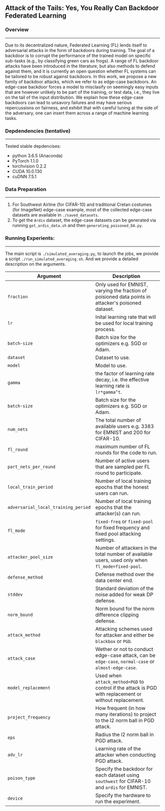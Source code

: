 ## Attack of the Tails: Yes, You Really Can Backdoor Federated Learning

### Overview
---
Due to its decentralized nature, Federated Learning (FL) lends itself to adversarial attacks in the form of backdoors during training. The goal of a backdoor is to corrupt the performance of the trained model on specific sub-tasks (e.g., by classifying green cars as frogs). A range of FL backdoor attacks have been introduced in the literature, but also methods to defend against them, and it is currently an open question whether FL systems can be tailored to be robust against backdoors. In this work, we propose a new family of backdoor attacks, which we refer to as edge-case backdoors. An edge-case backdoor forces a model to misclasify on seemingly easy inputs that are however unlikely to be part of the training, or test data, i.e., they live on the tail of the input distribution. We explain how these edge-case backdoors can lead to unsavory failures and may have serious repercussions on fairness, and  exhibit that with careful tuning at the side of the adversary, one can insert them across a range of machine learning tasks.

### Depdendencies (tentative)
---
Tested stable depdencises:
* python 3.6.5 (Anaconda)
* PyTorch 1.1.0
* torchvision 0.2.2
* CUDA 10.0.130
* cuDNN 7.5.1

### Data Preparation
---
1. For Southwest Airline (for CIFAR-10) and traditional Cretan costumes (for ImageNet) edge-case example, most of the collected edge-case datasets are available in `./saved_datasets`. 
2. To get the `Ardis` dataset, the edge-case datasets can be generated via running `get_ardis_data.sh` and then `generating_poisoned_DA.py`.

### Running Experients:
---
The main script is `./simulated_averaging.py`, to launch the jobs, we provide a script `./run_simulated_averaging.sh`. And we provide a detailed description on the arguments.


| Argument                      | Description                                 |
| ----------------------------- | ---------------------------------------- |
| `fraction` | Only used for EMNIST, varying the fraction of poisioned data points in attacker's poisoned dataset. |
| `lr` | Inital learning rate that will be used for local training process. |
| `batch-size` | Batch size for the optimizers e.g. SGD or Adam. |
| `dataset`      | Dataset to use. |
| `model`      | Model to use. |
| `gamma` | the factor of learning rate decay, i.e. the effective learning rate is `lr*gamma^t`. |
| `batch-size` | Batch size for the optimizers e.g. SGD or Adam. |
| `num_nets` | The total number of available users e.g. 3383 for EMNIST and 200 for CIFAR-10. |
| `fl_round` | maximum number of FL rounds for the code to run. |
| `part_nets_per_round` | Number of active users that are sampled per FL round to participate. |
| `local_train_period` | Number of local training epochs that the honest users can run. |
| `adversarial_local_training_period`  | Number of local training epochs that the attacker(s) can run. |
| `fl_mode`    | `fixed-freq` or `fixed-pool` for fixed frequency and fixed pool attacking settings.  |
| `attacker_pool_size`    | Number of attackers in the total number of available users, used only when `fl_mode=fixed-pool`. |
| `defense_method`    | Defense method over the data center end.   |
| `stddev` | Standard deviation of the noise added for weak DP defense. |
| `norm_bound` | Norm bound for the norm difference clipping defense. |
| `attack_method` | Attacking schemes used for attacker and either be `blackbox` or `PGD`. |
| `attack_case` | Wether or not to conduct edge-case attack, can be `edge-case`, `normal-case` or `almost-edge-case`. |
| `model_replacement` | Used when `attack_method=PGD` to control if the attack is PGD with replacement or without replacement. |
| `project_frequency` | How frequent (in how many iterations) to project to the l2 norm ball in PGD attack. |
| `eps` | Radius the l2 norm ball in PGD attack. |
| `adv_lr` | Learning rate of the attacker when conducting PGD attack. |
| `poison_type` | Specify the backdoor for each dataset using `southwest` for CIFAR-10 and `ardis` for EMNIST. |
| `device` | Specify the hardware to run the experiment. |


<!-- #### Sample command
Blackbox attack on Southwest Airline exmaple over CIFAR-19 dataset where there is no defense on the data center. The attacker participate in the fixed-frequency manner.
```
python simulated_averaging.py \
--lr 0.02 \
--gamma 0.998 \
--num_nets 200 \
--fl_round 1500 \
--part_nets_per_round 10 \
--local_train_period 2 \
--adversarial_local_training_period 2 \
--dataset cifar10 \
--model vgg9 \
--fl_mode fixed-freq \
--attacker_pool_size 100 \
--defense_method no-defense \
--attack_method blackbox \
--attack_case edge-case \
--model_replacement False \
--project_frequency 10 \
--stddev 0.025 \
--eps 2 \
--adv_lr 0.02 \
--prox_attack False \
--poison_type southwest \
--norm_bound 2 \
--device=cuda
``` 

### Experiment guide (by Dung):
---
0. Set up appropriate environment with all packgages listed on file `requirements.txt`
1. Before starting, run: `get_ardis_data.sh` then -> `python generating_poisoned_DA.py`, to generate poisoning data
2. Folder containing all bash files to run experiments:
    ```
    bash-experiment-all
        --scenario1.1 
        --scenario1.2
    ```